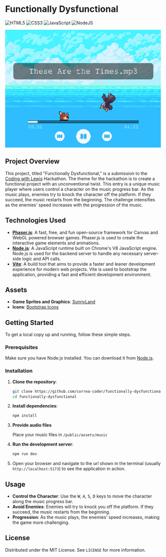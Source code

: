 # Functionally Dysfunctional

![HTML5](https://img.shields.io/badge/HTML5-E34F26?style=for-the-badge&logo=html5&logoColor=white)
![CSS3](https://img.shields.io/badge/CSS3-1572B6?style=for-the-badge&logo=css3&logoColor=white)
![JavaScript](https://img.shields.io/badge/JavaScript-F7DF1E?style=for-the-badge&logo=javascript&logoColor=black)
![NodeJS](https://img.shields.io/badge/node.js-6DA55F?style=for-the-badge&logo=node.js&logoColor=white)

![Screenshot](Screenshot.png)

## Project Overview

This project, titled "Functionally Dysfunctional," is a submission to the [Coding with Lewis](https://www.youtube.com/c/CodingwithLewis) Hackathon. The theme for the hackathon is to create a functional project with an unconventional twist. This entry is a unique music player where users control a character on the music progress bar. As the music plays, enemies try to knock the character off the platform. If they succeed, the music restarts from the beginning. The challenge intensifies as the enemies' speed increases with the progression of the music.

## Technologies Used

-   [**Phaser.js**](https://phaser.io/): A fast, free, and fun open-source framework for Canvas and WebGL powered browser games. Phaser.js is used to create the interactive game elements and animations.
-   [**Node.js**](https://nodejs.org/): A JavaScript runtime built on Chrome's V8 JavaScript engine. Node.js is used for the backend server to handle any necessary server-side logic and API calls.
-   [**Vite**](https://vitejs.dev/): A build tool that aims to provide a faster and leaner development experience for modern web projects. Vite is used to bootstrap the application, providing a fast and efficient development environment.

## Assets

-   **Game Sprites and Graphics**: [SunnyLand](https://ansimuz.itch.io/sunny-land-pixel-game-art)
-   **Icons**: [Bootstrap Icons](https://icons.getbootstrap.com)

## Getting Started

To get a local copy up and running, follow these simple steps.

### Prerequisites

Make sure you have Node.js installed. You can download it from [Node.js](https://nodejs.org/).

### Installation

1. **Clone the repository**:

    ```bash
    git clone https://github.com/correa-coder/functionally-dysfunctional.git
    cd functionally-dysfunctional
    ```

2. **Install dependencies**:

    ```bash
    npm install
    ```

3. **Provide audio files**

    Place your music files in `/public/assets/music`

4. **Run the development server**:

    ```bash
    npm run dev
    ```

5. Open your browser and navigate to the url shown in the terminal (usually `http://localhost:5173`) to see the application in action.

## Usage

-   **Control the Character**: Use the <kbd>W</kbd>, <kbd>A</kbd>, <kbd>S</kbd>, <kbd>D</kbd> keys to move the character along the music progress bar.
-   **Avoid Enemies**: Enemies will try to knock you off the platform. If they succeed, the music restarts from the beginning.
-   **Progression**: As the music plays, the enemies' speed increases, making the game more challenging.

## License

Distributed under the MIT License. See `LICENSE` for more information.

